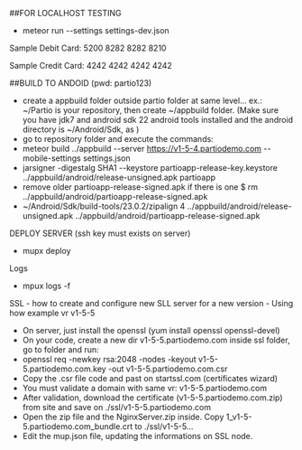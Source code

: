 
##FOR LOCALHOST TESTING
- meteor run --settings settings-dev.json

Sample Debit Card:
5200 8282 8282 8210

Sample Credit Card:
4242 4242 4242 4242 

##BUILD TO ANDOID (pwd: partio123)
- create a appbuild folder outside partio folder at same level... ex.:  ~/Partio is your repository, then create ~/appbuild folder. (Make sure you have jdk7 and android sdk 22 android tools installed and the android directory is ~/Android/Sdk, as )
- go to repository folder and execute the commands:
- meteor build ../appbuild --server https://v1-5-4.partiodemo.com --mobile-settings settings.json
- jarsigner -digestalg SHA1 --keystore partioapp-release-key.keystore ../appbuild/android/release-unsigned.apk partioapp
- remove older partioapp-release-signed.apk if there is one $ rm ../appbuild/android/partioapp-release-signed.apk
- ~/Android/Sdk/build-tools/23.0.2/zipalign 4 ../appbuild/android/release-unsigned.apk ../appbuild/android/partioapp-release-signed.apk

DEPLOY SERVER (ssh key must exists on server)
- mupx deploy

Logs
- mpux logs -f

SSL - how to create and configure new SLL server for a new version - 
Using how example vr v1-5-5
- On server, just install the openssl (yum install openssl openssl-devel)
- On your code, create a new dir v1-5-5.partiodemo.com inside ssl folder, go to folder and run:
- openssl req -newkey rsa:2048 -nodes -keyout v1-5-5.partiodemo.com.key -out v1-5-5.partiodemo.com.csr
- Copy the .csr file code and past on startssl.com (certificates wizard)
- You must validate a domain with same vr: v1-5-5.partiodemo.com
- After validation, download the certificate (v1-5-5.partiodemo.com.zip) from site and save on ./ssl/v1-5-5.partiodemo.com
- Open the zip file and the NginxServer.zip inside. Copy 1_v1-5-5.partiodemo.com_bundle.crt to ./ssl/v1-5-5...
- Edit the mup.json file, updating the informations on SSL node.

